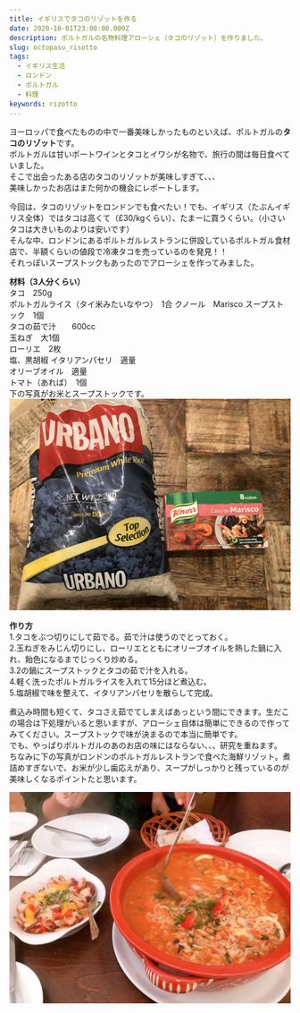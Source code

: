 ```yaml
---
title: イギリスでタコのリゾットを作る
date: 2020-10-01T23:00:00.000Z
description: ポルトガルの名物料理アローシェ（タコのリゾット）を作りました。
slug: octopasu_risotto
tags: 
  - イギリス生活
  - ロンドン
  - ポルトガル
  - 料理
keywords: rizotto
---   
```


ヨーロッパで食べたものの中で一番美味しかったものといえば、ポルトガルの**タコのリゾット**です。   
ポルトガルは甘いポートワインとタコとイワシが名物で、旅行の間は毎日食べていました。  
そこで出会ったある店のタコのリゾットが美味しすぎて、、、    
美味しかったお店はまた何かの機会にレポートします。  

今回は、タコのリゾットをロンドンでも食べたい！でも、イギリス（たぶんイギリス全体）ではタコは高くて（£30/kgくらい）、たまーに買うくらい。（小さいタコは大きいものよりは安いです）  
そんな中、ロンドンにあるポルトガルレストランに併設しているポルトガル食材店で、半額くらいの値段で冷凍タコを売っているのを発見！！  
それっぽいスープストックもあったのでアローシェを作ってみました。  

**材料（3人分くらい）**  
タコ　250g  
ポルトガルライス（タイ米みたいなやつ）　1合 
クノール　Marisco スープストック　1個  
タコの茹で汁　　600cc      
玉ねぎ　大1個  
ローリエ　2枚  
塩、黒胡椒
イタリアンパセリ　適量　　　  
オリーブオイル　適量  
トマト（あれば）　1個  
下の写真がお米とスープストックです。  
![材料](IMG_3513.JPG)  

**作り方**  
1.タコをぶつ切りにして茹でる。茹で汁は使うのでとっておく。  
2.玉ねぎをみじん切りにし、ローリエとともにオリーブオイルを熱した鍋に入れ、飴色になるまでじっくり炒める。  
3.2の鍋にスープストックとタコの茹で汁を入れる。  
4.軽く洗ったポルトガルライスを入れて15分ほど煮込む。  
5.塩胡椒で味を整えて、イタリアンパセリを散らして完成。  

煮込み時間も短くて、タコさえ茹でてしまえばあっという間にできます。生だこの場合は下処理がいると思いますが、アローシェ自体は簡単にできるので作ってみてください。スープストックで味が決まるので本当に簡単です。  
でも、やっぱりポルトガルのあのお店の味にはならない、、、研究を重ねます。  
ちなみに下の写真がロンドンのポルトガルレストランで食べた海鮮リゾット。煮詰めすぎないで、お米が少し歯応えがあり、スープがしっかりと残っているのが美味しくなるポイントたと思います。  

![リゾット](IMG_3029.JPG) 